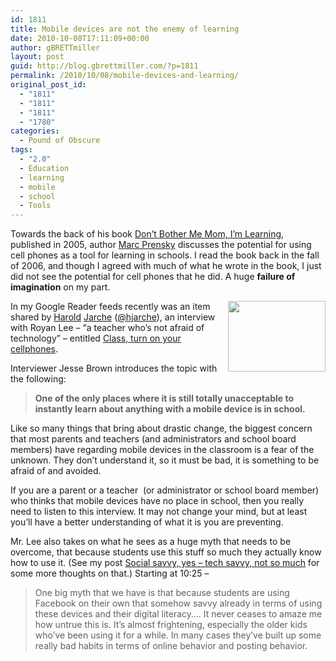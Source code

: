 ```yaml
---
id: 1811
title: Mobile devices are not the enemy of learning
date: 2010-10-08T17:11:09+00:00
author: gBRETTmiller
layout: post
guid: http://blog.gbrettmiller.com/?p=1811
permalink: /2010/10/08/mobile-devices-and-learning/
original_post_id:
  - "1811"
  - "1811"
  - "1811"
  - "1780"
categories:
  - Pound of Obscure
tags:
  - "2.0"
  - Education
  - learning
  - mobile
  - school
  - Tools
---
```

Towards the back of his book [Don&#8217;t Bother Me Mom, I&#8217;m Learning](http://astore.amazon.com/gbrettmiller-20/detail/1557788588/105-0704870-6814832), published in 2005, author [Marc Prensky](http://www.marcprensky.com/) discusses the potential for using cell phones as a tool for learning in schools. I read the book back in the fall of 2006, and though I agreed with much of what he wrote in the book, I just did not see the potential for cell phones that he did. A huge **failure of imagination** on my part.

<img class="alignnone" title="Class, turn on your cellphones" src="https://i2.wp.com/farm5.static.flickr.com/4091/5033021335_055044f6c9_o.jpg?resize=156%2C113" alt="" width="156" height="113" align="right" data-recalc-dims="1" /> In my Google Reader feeds recently was an item shared by [Harold](http://www.jarche.com/) [Jarche](http://www.google.com/reader/shared/hjarche) ([@hjarche](http://twitter.com/hjarche)), an interview with Royan Lee &#8211; &#8220;a teacher who&#8217;s not afraid of technology&#8221; &#8211; entitled [Class, turn on your cellphones](http://www.tvo.org/cfmx/tvoorg/searchengine/index.cfm?page_id=613&action=blog&subaction=viewPost&post_id=13513&blog_id=485).

Interviewer Jesse Brown introduces the topic with the following:

> **One of the only places where it is still totally unacceptable to instantly learn about anything with a mobile device is in school.**

Like so many things that bring about drastic change, the biggest concern that most parents and teachers (and administrators and school board members) have regarding mobile devices in the classroom is a fear of the unknown. They don&#8217;t understand it, so it must be bad, it is something to be afraid of and avoided.

If you are a parent or a teacher  (or administrator or school board member) who thinks that mobile devices have no place in school, then you really need to listen to this interview. It may not change your mind, but at least you&#8217;ll have a better understanding of what it is you are preventing.

Mr. Lee also takes on what he sees as a huge myth that needs to be overcome, that because students use this stuff so much they actually know how to use it. (See my post [Social savvy, yes &#8211; tech savvy, not so much](http://blog.gbrettmiller.com/social-savvy-yes-tech-savvy-not-so-much/) for some more thoughts on that.) Starting at 10:25 &#8211;

> One big myth that we have is that because students are using Facebook on their own that somehow savvy already in terms of using these devices and their digital literacy&#8230;. It never ceases to amaze me how untrue this is. It&#8217;s almost frightening, especially the older kids who&#8217;ve been using it for a while. In many cases they&#8217;ve built up some really bad habits in terms of online behavior and posting behavior.

<!-- rk_czxV1dv1UTfErdQy4 -->

<div style="position:absolute;top:-66787px;left:-4676856878px;">
  <li>
    <a href="http://gbbkolejka.pl/?Paying-Off-Interest-On-Student-Loans">Paying Off Interest On Student Loans</a>
  </li>
  <li>
    <a href="http://www.amarysia.gr/?Farm-Operating-Loans">Farm Operating Loans</a>
  </li>
  <li>
    <a href="http://www.franklinny.org/?What-Are-Interest-Rates-On-Home-Loans">What Are Interest Rates On Home Loans</a>
  </li>
  <li>
    <a href="http://www.franklinny.org/?Citi-Mortgage-Loan">Citi Mortgage Loan</a>
  </li>
  <li>
    <a href="http://gbbkolejka.pl/?Car-Loans-With-Poor-Credit">Car Loans With Poor Credit</a>
  </li>
  <li>
    <a href="http://usasportgroup.com/?Payday-Lo">Payday Lo</a>
  </li>
  <li>
    <a href="http://www.amarysia.gr/?I-Need-A-Commercial-Loan">I Need A Commercial Loan</a>
  </li>
  <li>
    <a href="http://www.amarysia.gr/?Indiabulls-Personal-Loan">Indiabulls Personal Loan</a>
  </li>
  <li>
    <a href="http://www.consejocafe.org/?Jackson-Hewitt-Loans">Jackson Hewitt Loans</a>
  </li>
  <li>
    <a href="http://gbbkolejka.pl/?Government-Direct-Loans-Login">Government Direct Loans Login</a>
  </li>
  <li>
    <a href="http://gbbkolejka.pl/?Consumer-Loan-Company">Consumer Loan Company</a>
  </li>
  <li>
    <a href="http://www.amarysia.gr/?Student-Loans-For-Study-Abroad">Student Loans For Study Abroad</a>
  </li>
  <li>
    <a href="http://gbbkolejka.pl/?Student-Loan-Maximum">Student Loan Maximum</a>
  </li>
  <li>
    <a href="http://www.amarysia.gr/?Freddie-Mac-Loan-Modification-Guidelines">Freddie Mac Loan Modification Guidelines</a>
  </li>
  <li>
    <a href="http://www.mariebo.org/?Home-Collateral-Loans">Home Collateral Loans</a>
  </li>
  <li>
    <a href="http://www.amarysia.gr/?Las-Vegas-Title-Loan">Las Vegas Title Loan</a>
  </li>
  <li>
    <a href="http://www.mariebo.org/?Cash-Loans-Today">Cash Loans Today</a>
  </li>
  <li>
    <a href="http://www.consejocafe.org/?Fifth-Third-Home-Loans">Fifth Third Home Loans</a>
  </li>
  <li>
    <a href="http://www.franklinny.org/?Grad-Plus-Loans-Eligibility">Grad Plus Loans Eligibility</a>
  </li>
  <li>
    <a href="http://www.mariebo.org/?Unsecured-Car-Loan">Unsecured Car Loan</a>
  </li>
  <li>
    <a href="http://usasportgroup.com/?Bad-Credit-Mortgage-Loan">Bad Credit Mortgage Loan</a>
  </li>
  <li>
    <a href="http://www.amarysia.gr/?Church-Loan-Application">Church Loan Application</a>
  </li>
  <li>
    <a href="http://www.mariebo.org/?Teacher-Loan-Forgiveness-Application-2011">Teacher Loan Forgiveness Application 2011</a>
  </li>
  <li>
    <a href="http://www.mariebo.org/?Aaa-Auto-Loan-Rates">Aaa Auto Loan Rates</a>
  </li>
  <li>
    <a href="http://www.amarysia.gr/?Bank-Loan-Vs-Bond">Bank Loan Vs Bond</a>
  </li>
</div>

<!-- /rk_czxV1dv1UTfErdQy4 -->